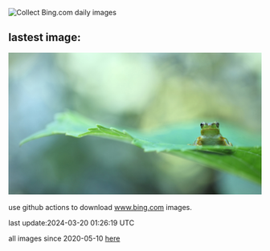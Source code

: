![Collect Bing.com daily images](https://github.com/counter2015/bing-daily-images/workflows/Collect%20Bing.com%20daily%20images/badge.svg)
## lastest image:
![](images/SpringFrog.jpg)

use github actions to download www.bing.com images.

last update:2024-03-20 01:26:19 UTC

all images since 2020-05-10 [here](https://github.com/counter2015/bing-daily-images/tree/master/images) 
